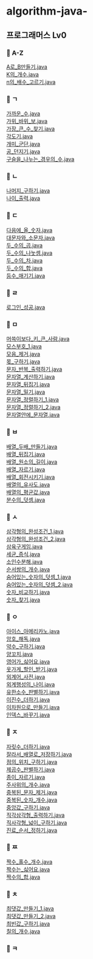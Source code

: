 # algorithm-java-

## 프로그래머스 Lv0
### 📌 A-Z
[A로_B만들기.java](https://github.com/ekgpgdi/algorithm-java-/blob/master/src/programmers/LV0/A%EB%A1%9C_B%EB%A7%8C%EB%93%A4%EA%B8%B0.java) <br/>
[K의_개수.java](https://github.com/ekgpgdi/algorithm-java-/blob/master/src/programmers/LV0/K%EC%9D%98_%EA%B0%9C%EC%88%98.java)<br/>
[n의_배수_고르기.java](https://github.com/ekgpgdi/algorithm-java-/blob/master/src/programmers/LV0/n%EC%9D%98_%EB%B0%B0%EC%88%98_%EA%B3%A0%EB%A5%B4%EA%B8%B0.java)<br/>

### 📌 ㄱ
[가까운_수.java](https://github.com/ekgpgdi/algorithm-java-/blob/master/src/programmers/LV0/%EA%B0%80%EA%B9%8C%EC%9A%B4_%EC%88%98.java) <br/>
[가위_바위_보.java](https://github.com/ekgpgdi/algorithm-java-/blob/master/src/programmers/LV0/%EA%B0%80%EC%9C%84_%EB%B0%94%EC%9C%84_%EB%B3%B4.java) <br/>
[가장_큰_수_찾기.java](https://github.com/ekgpgdi/algorithm-java-/blob/master/src/programmers/LV0/%EA%B0%80%EC%9E%A5_%ED%81%B0_%EC%88%98_%EC%B0%BE%EA%B8%B0.java) <br/>
[각도기.java](https://github.com/ekgpgdi/algorithm-java-/blob/master/src/programmers/LV0/%EA%B0%81%EB%8F%84%EA%B8%B0.java) <br/>
[개미_군단.java](https://github.com/ekgpgdi/algorithm-java-/blob/master/src/programmers/LV0/%EA%B0%9C%EB%AF%B8_%EA%B5%B0%EB%8B%A8.java) <br/>
[공_던지기.java](https://github.com/ekgpgdi/algorithm-java-/blob/master/src/programmers/LV0/%EA%B3%B5_%EB%8D%98%EC%A7%80%EA%B8%B0.java) <br/>
[구슬을_나누는_경우의_수.java](https://github.com/ekgpgdi/algorithm-java-/blob/master/src/programmers/LV0/%EA%B5%AC%EC%8A%AC%EC%9D%84_%EB%82%98%EB%88%84%EB%8A%94_%EA%B2%BD%EC%9A%B0%EC%9D%98_%EC%88%98.java) <br/>

### 📌 ㄴ
[나머지_구하기.java](https://github.com/ekgpgdi/algorithm-java-/blob/master/src/programmers/LV0/%EB%82%98%EB%A8%B8%EC%A7%80_%EA%B5%AC%ED%95%98%EA%B8%B0.java) <br/>
[나이_출력.java](https://github.com/ekgpgdi/algorithm-java-/blob/master/src/programmers/LV0/%EB%82%98%EC%9D%B4_%EC%B6%9C%EB%A0%A5.java) <br/>

### 📌 ㄷ
[다음에_올_숫자.java](https://github.com/ekgpgdi/algorithm-java-/blob/master/src/programmers/LV0/%EB%8B%A4%EC%9D%8C%EC%97%90_%EC%98%AC_%EC%88%AB%EC%9E%90.java) <br/>
[대문자와_소문자.java](https://github.com/ekgpgdi/algorithm-java-/blob/master/src/programmers/LV0/%EB%8C%80%EB%AC%B8%EC%9E%90%EC%99%80_%EC%86%8C%EB%AC%B8%EC%9E%90.java) <br/>
[두_수의_곱.java](https://github.com/ekgpgdi/algorithm-java-/blob/master/src/programmers/LV0/%EB%91%90_%EC%88%98%EC%9D%98_%EA%B3%B1.java) <br/>
[두_수의_나눗셈.java](https://github.com/ekgpgdi/algorithm-java-/blob/master/src/programmers/LV0/%EB%91%90_%EC%88%98%EC%9D%98_%EB%82%98%EB%88%97%EC%85%88.java) <br/>
[두_수의_차.java](https://github.com/ekgpgdi/algorithm-java-/blob/master/src/programmers/LV0/%EB%91%90_%EC%88%98%EC%9D%98_%EC%B0%A8.java) <br/> 
[두_수의_합.java](https://github.com/ekgpgdi/algorithm-java-/blob/master/src/programmers/LV0/%EB%91%90_%EC%88%98%EC%9D%98_%ED%95%A9.java) <br/>
[등수_매기기.java](https://github.com/ekgpgdi/algorithm-java-/blob/master/src/programmers/LV0/%EB%93%B1%EC%88%98_%EB%A7%A4%EA%B8%B0%EA%B8%B0.java) <br/>

### 📌 ㄹ
[로그인_성공.java](https://github.com/ekgpgdi/algorithm-java-/blob/master/src/programmers/LV0/%EB%A1%9C%EA%B7%B8%EC%9D%B8_%EC%84%B1%EA%B3%B5.java) <br/>

### 📌 ㅁ
[머쓱이보다_키_큰_사람.java](https://github.com/ekgpgdi/algorithm-java-/blob/master/src/programmers/LV0/%EB%A8%B8%EC%93%B1%EC%9D%B4%EB%B3%B4%EB%8B%A4_%ED%82%A4_%ED%81%B0_%EC%82%AC%EB%9E%8C.java) <br/>
[모스부호_1.java](https://github.com/ekgpgdi/algorithm-java-/blob/master/src/programmers/LV0/%EB%AA%A8%EC%8A%A4%EB%B6%80%ED%98%B8_1.java) <br/>
[모음_제거.java](https://github.com/ekgpgdi/algorithm-java-/blob/master/src/programmers/LV0/%EB%AA%A8%EC%9D%8C_%EC%A0%9C%EA%B1%B0.java) <br/>
[몫_구하기.java](https://github.com/ekgpgdi/algorithm-java-/blob/master/src/programmers/LV0/%EB%AA%AB_%EA%B5%AC%ED%95%98%EA%B8%B0.java) <br/>
[문자_반복_출력하기.java](https://github.com/ekgpgdi/algorithm-java-/blob/master/src/programmers/LV0/%EB%AC%B8%EC%9E%90_%EB%B0%98%EB%B3%B5_%EC%B6%9C%EB%A0%A5%ED%95%98%EA%B8%B0.java) <br/>
[문자열_계산하기.java](https://github.com/ekgpgdi/algorithm-java-/blob/master/src/programmers/LV0/%EB%AC%B8%EC%9E%90%EC%97%B4_%EA%B3%84%EC%82%B0%ED%95%98%EA%B8%B0.java) <br/>
[문자열_뒤집기.java](https://github.com/ekgpgdi/algorithm-java-/blob/master/src/programmers/LV0/%EB%AC%B8%EC%9E%90%EC%97%B4_%EB%92%A4%EC%A7%91%EA%B8%B0.java) <br/>
[문자열_밀기.java](https://github.com/ekgpgdi/algorithm-java-/blob/master/src/programmers/LV0/%EB%AC%B8%EC%9E%90%EC%97%B4_%EB%B0%80%EA%B8%B0.java) <br/>
[문자열_정렬하기_1.java](https://github.com/ekgpgdi/algorithm-java-/blob/master/src/programmers/LV0/%EB%AC%B8%EC%9E%90%EC%97%B4_%EC%A0%95%EB%A0%AC%ED%95%98%EA%B8%B0_1.java) <br/>
[문자열_정렬하기_2.java](https://github.com/ekgpgdi/algorithm-java-/blob/master/src/programmers/LV0/%EB%AC%B8%EC%9E%90%EC%97%B4_%EC%A0%95%EB%A0%AC%ED%95%98%EA%B8%B0_2.java) <br/>
[문자열안에_문자열.java](https://github.com/ekgpgdi/algorithm-java-/blob/master/src/programmers/LV0/%EB%AC%B8%EC%9E%90%EC%97%B4%EC%95%88%EC%97%90_%EB%AC%B8%EC%9E%90%EC%97%B4.java) <br/>

### 📌 ㅂ
[배열_두배_만들기.java](https://github.com/ekgpgdi/algorithm-java-/blob/master/src/programmers/LV0/%EB%B0%B0%EC%97%B4_%EB%91%90%EB%B0%B0_%EB%A7%8C%EB%93%A4%EA%B8%B0.java)  <br/>
[배열_뒤집기.java](https://github.com/ekgpgdi/algorithm-java-/blob/master/src/programmers/LV0/%EB%B0%B0%EC%97%B4_%EB%92%A4%EC%A7%91%EA%B8%B0.java)  <br/>
[배열_원소의_길이.java](https://github.com/ekgpgdi/algorithm-java-/blob/master/src/programmers/LV0/%EB%B0%B0%EC%97%B4_%EC%9B%90%EC%86%8C%EC%9D%98_%EA%B8%B8%EC%9D%B4.java)  <br/>
[배열_자르기.java](https://github.com/ekgpgdi/algorithm-java-/blob/master/src/programmers/LV0/%EB%B0%B0%EC%97%B4_%EC%9E%90%EB%A5%B4%EA%B8%B0.java)  <br/>
[배열_회전시키기.java](https://github.com/ekgpgdi/algorithm-java-/blob/master/src/programmers/LV0/%EB%B0%B0%EC%97%B4_%ED%9A%8C%EC%A0%84%EC%8B%9C%ED%82%A4%EA%B8%B0.java) <br/>
[배열의_유사도.java](https://github.com/ekgpgdi/algorithm-java-/blob/master/src/programmers/LV0/%EB%B0%B0%EC%97%B4%EC%9D%98_%EC%9C%A0%EC%82%AC%EB%8F%84.java) <br/>
[배열의_평균값.java](https://github.com/ekgpgdi/algorithm-java-/blob/master/src/programmers/LV0/%EB%B0%B0%EC%97%B4%EC%9D%98_%ED%8F%89%EA%B7%A0%EA%B0%92.java) <br/>
[분수의_덧셈.java](https://github.com/ekgpgdi/algorithm-java-/blob/master/src/programmers/LV0/%EB%B6%84%EC%88%98%EC%9D%98_%EB%8D%A7%EC%85%88.java) <br/>

### 📌 ㅅ
[삼각형의_완성조건_1.java](https://github.com/ekgpgdi/algorithm-java-/blob/master/src/programmers/LV0/%EC%82%BC%EA%B0%81%ED%98%95%EC%9D%98_%EC%99%84%EC%84%B1%EC%A1%B0%EA%B1%B4_1.java) <br/>
[삼각형의_완성조건_2.java](https://github.com/ekgpgdi/algorithm-java-/blob/master/src/programmers/LV0/%EC%82%BC%EA%B0%81%ED%98%95%EC%9D%98_%EC%99%84%EC%84%B1%EC%A1%B0%EA%B1%B4_2.java) <br/>
[삼육구게임.java](https://github.com/ekgpgdi/algorithm-java-/blob/master/src/programmers/LV0/%EC%82%BC%EC%9C%A1%EA%B5%AC%EA%B2%8C%EC%9E%84.java) <br/>
[세균_증식.java](https://github.com/ekgpgdi/algorithm-java-/blob/master/src/programmers/LV0/%EC%84%B8%EA%B7%A0_%EC%A6%9D%EC%8B%9D.java) <br/>
[소인수분해.java](https://github.com/ekgpgdi/algorithm-java-/blob/master/src/programmers/LV0/%EC%86%8C%EC%9D%B8%EC%88%98%EB%B6%84%ED%95%B4.java) <br/>
[순서쌍의_개수.java](https://github.com/ekgpgdi/algorithm-java-/blob/master/src/programmers/LV0/%EC%88%9C%EC%84%9C%EC%8C%8D%EC%9D%98_%EA%B0%9C%EC%88%98.java) <br/>
[숨어있는_숫자의_덧셈_1.java](https://github.com/ekgpgdi/algorithm-java-/blob/master/src/programmers/LV0/%EC%88%A8%EC%96%B4%EC%9E%88%EB%8A%94_%EC%88%AB%EC%9E%90%EC%9D%98_%EB%8D%A7%EC%85%88_1.java) <br/>
[숨어있는_숫자의_덧셈_2.java](https://github.com/ekgpgdi/algorithm-java-/blob/master/src/programmers/LV0/%EC%88%A8%EC%96%B4%EC%9E%88%EB%8A%94_%EC%88%AB%EC%9E%90%EC%9D%98_%EB%8D%A7%EC%85%88_2.java) <br/>
[숫자_비교하기.java](https://github.com/ekgpgdi/algorithm-java-/blob/master/src/programmers/LV0/%EC%88%AB%EC%9E%90_%EB%B9%84%EA%B5%90%ED%95%98%EA%B8%B0.java) <br/>
[숫자_찾기.java](https://github.com/ekgpgdi/algorithm-java-/blob/master/src/programmers/LV0/%EC%88%AB%EC%9E%90_%EC%B0%BE%EA%B8%B0.java) <br/>

### 📌 ㅇ
[아이스_아메리카노.java](https://github.com/ekgpgdi/algorithm-java-/blob/master/src/programmers/LV0/%EC%95%84%EC%9D%B4%EC%8A%A4_%EC%95%84%EB%A9%94%EB%A6%AC%EC%B9%B4%EB%85%B8.java)<br/>
[암호_해독.java](https://github.com/ekgpgdi/algorithm-java-/blob/master/src/programmers/LV0/%EC%95%94%ED%98%B8_%ED%95%B4%EB%8F%85.java)<br/>
[약수_구하기.java](https://github.com/ekgpgdi/algorithm-java-/blob/master/src/programmers/LV0/%EC%95%BD%EC%88%98_%EA%B5%AC%ED%95%98%EA%B8%B0.java)<br/>
[양꼬치.java](https://github.com/ekgpgdi/algorithm-java-/blob/master/src/programmers/LV0/%EC%96%91%EA%BC%AC%EC%B9%98.java)<br/>
[영어가_싫어요.java](https://github.com/ekgpgdi/algorithm-java-/blob/master/src/programmers/LV0/%EC%98%81%EC%96%B4%EA%B0%80_%EC%8B%AB%EC%96%B4%EC%9A%94.java)<br/>
[옷가게_할인_받기.java](https://github.com/ekgpgdi/algorithm-java-/blob/master/src/programmers/LV0/%EC%98%B7%EA%B0%80%EA%B2%8C_%ED%95%A0%EC%9D%B8_%EB%B0%9B%EA%B8%B0.java)<br/>
[외계어_사전.java](https://github.com/ekgpgdi/algorithm-java-/blob/master/src/programmers/LV0/%EC%99%B8%EA%B3%84%EC%96%B4_%EC%82%AC%EC%A0%84.java)<br/>
[외계행성의_나이.java](https://github.com/ekgpgdi/algorithm-java-/blob/master/src/programmers/LV0/%EC%99%B8%EA%B3%84%ED%96%89%EC%84%B1%EC%9D%98_%EB%82%98%EC%9D%B4.java)<br/>
[유한소수_판별하기.java](https://github.com/ekgpgdi/algorithm-java-/blob/master/src/programmers/LV0/%EC%9C%A0%ED%95%9C%EC%86%8C%EC%88%98_%ED%8C%90%EB%B3%84%ED%95%98%EA%B8%B0.java)<br/>
[이진수_더하기.java](https://github.com/ekgpgdi/algorithm-java-/blob/master/src/programmers/LV0/%EC%9D%B4%EC%A7%84%EC%88%98_%EB%8D%94%ED%95%98%EA%B8%B0.java)<br/>
[이차원으로_만들기.java](https://github.com/ekgpgdi/algorithm-java-/blob/master/src/programmers/LV0/%EC%9D%B4%EC%B0%A8%EC%9B%90%EC%9C%BC%EB%A1%9C_%EB%A7%8C%EB%93%A4%EA%B8%B0.java)<br/>
[인덱스_바꾸기.java](https://github.com/ekgpgdi/algorithm-java-/blob/master/src/programmers/LV0/%EC%9D%B8%EB%8D%B1%EC%8A%A4_%EB%B0%94%EA%BE%B8%EA%B8%B0.java)<br/>

### 📌 ㅈ
[자릿수_더하기.java](https://github.com/ekgpgdi/algorithm-java-/blob/master/src/programmers/LV0/%EC%9E%90%EB%A6%BF%EC%88%98_%EB%8D%94%ED%95%98%EA%B8%B0.java)<br/>
[잘라서_배열로_저장하기.java](https://github.com/ekgpgdi/algorithm-java-/blob/master/src/programmers/LV0/%EC%9E%98%EB%9D%BC%EC%84%9C_%EB%B0%B0%EC%97%B4%EB%A1%9C_%EC%A0%80%EC%9E%A5%ED%95%98%EA%B8%B0.java)<br/>
[점의_위치_구하기.java](https://github.com/ekgpgdi/algorithm-java-/blob/master/src/programmers/LV0/%EC%A0%90%EC%9D%98_%EC%9C%84%EC%B9%98_%EA%B5%AC%ED%95%98%EA%B8%B0.java)<br/>
[제곱수_판별하기.java](https://github.com/ekgpgdi/algorithm-java-/blob/master/src/programmers/LV0/%EC%A0%9C%EA%B3%B1%EC%88%98_%ED%8C%90%EB%B3%84%ED%95%98%EA%B8%B0.java)<br/>
[종이_자르기.java](https://github.com/ekgpgdi/algorithm-java-/blob/master/src/programmers/LV0/%EC%A2%85%EC%9D%B4_%EC%9E%90%EB%A5%B4%EA%B8%B0.java)<br/>
[주사위의_개수.java](https://github.com/ekgpgdi/algorithm-java-/blob/master/src/programmers/LV0/%EC%A3%BC%EC%82%AC%EC%9C%84%EC%9D%98_%EA%B0%9C%EC%88%98.java)<br/>
[중복된_문자_제거.java](https://github.com/ekgpgdi/algorithm-java-/blob/master/src/programmers/LV0/%EC%A4%91%EB%B3%B5%EB%90%9C_%EB%AC%B8%EC%9E%90_%EC%A0%9C%EA%B1%B0.java)<br/>
[중복된_숫자_개수.java](https://github.com/ekgpgdi/algorithm-java-/blob/master/src/programmers/LV0/%EC%A4%91%EB%B3%B5%EB%90%9C_%EC%88%AB%EC%9E%90_%EA%B0%9C%EC%88%98.java)<br/>
[중앙값_구하기.java](https://github.com/ekgpgdi/algorithm-java-/blob/master/src/programmers/LV0/%EC%A4%91%EC%95%99%EA%B0%92_%EA%B5%AC%ED%95%98%EA%B8%B0.java)<br/>
[직각삼각형_출력하기.java](https://github.com/ekgpgdi/algorithm-java-/blob/master/src/programmers/LV0/%EC%A7%81%EA%B0%81%EC%82%BC%EA%B0%81%ED%98%95_%EC%B6%9C%EB%A0%A5%ED%95%98%EA%B8%B0.java)<br/>
[직사각형_넓이_구하기.java](https://github.com/ekgpgdi/algorithm-java-/blob/master/src/programmers/LV0/%EC%A7%81%EC%82%AC%EA%B0%81%ED%98%95_%EB%84%93%EC%9D%B4_%EA%B5%AC%ED%95%98%EA%B8%B0.java)<br/>
[진료_순서_정하기.java](https://github.com/ekgpgdi/algorithm-java-/blob/master/src/programmers/LV0/%EC%A7%84%EB%A3%8C_%EC%88%9C%EC%84%9C_%EC%A0%95%ED%95%98%EA%B8%B0.java)<br/>

### 📌 ㅉ
[짝수_홀수_개수.java](https://github.com/ekgpgdi/algorithm-java-/blob/master/src/programmers/LV0/%EC%A7%9D%EC%88%98_%ED%99%80%EC%88%98_%EA%B0%9C%EC%88%98.java) <br/>
[짝수는_싫어요.java](https://github.com/ekgpgdi/algorithm-java-/blob/master/src/programmers/LV0/%EC%A7%9D%EC%88%98%EB%8A%94_%EC%8B%AB%EC%96%B4%EC%9A%94.java) <br/>
[짝수의_합.java](https://github.com/ekgpgdi/algorithm-java-/blob/master/src/programmers/LV0/%EC%A7%9D%EC%88%98%EC%9D%98_%ED%95%A9.java) <br/>

### 📌 ㅊ
[최댓값_만들기_1.java](https://github.com/ekgpgdi/algorithm-java-/blob/master/src/programmers/LV0/%EC%B5%9C%EB%8C%93%EA%B0%92_%EB%A7%8C%EB%93%A4%EA%B8%B0_1.java) <br/>
[최댓값_만들기_2.java](https://github.com/ekgpgdi/algorithm-java-/blob/master/src/programmers/LV0/%EC%B5%9C%EB%8C%93%EA%B0%92_%EB%A7%8C%EB%93%A4%EA%B8%B0_2.java) <br/>
[최빈값_구하기.java](https://github.com/ekgpgdi/algorithm-java-/blob/master/src/programmers/LV0/%EC%B5%9C%EB%B9%88%EA%B0%92_%EA%B5%AC%ED%95%98%EA%B8%B0.java) <br/>
[칠의_개수.java](https://github.com/ekgpgdi/algorithm-java-/blob/master/src/programmers/LV0/%EC%B9%A0%EC%9D%98_%EA%B0%9C%EC%88%98.java) <br/>

### 📌 ㅋ



